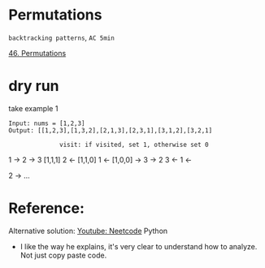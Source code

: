 
# Permutations 

`backtracking patterns`,  `AC 5min` 

[46. Permutations](https://leetcode.com/problems/permutations/)


# dry run 
take example 1 

```
Input: nums = [1,2,3]
Output: [[1,2,3],[1,3,2],[2,1,3],[2,3,1],[3,1,2],[3,2,1]
``` 

                  visit: if visited, set 1, otherwise set 0
1 -> 2 -> 3      [1,1,1]
     2 <-        [1,1,0]
1 <-             [1,0,0]
  -> 3 -> 2
     3 <-
1 <-

2 -> ... 



# Reference:
Alternative solution:
[Youtube: Neetcode](https://www.youtube.com/watch?v=s7AvT7cGdSo&t=153s) Python 
* I like the way he explains, it's very clear to understand how to analyze. Not just copy paste code.
